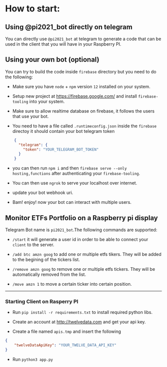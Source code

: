 # How to start:
## Using @pi2021_bot directly on telegram
You can directly use `@pi2021_bot` at telegram
to generate a code that can be used in the client
that you will have in your Raspberry PI.

## Using your own bot (optional)
You can try to build the code inside `firebase` 
directory but you need to do the following:
- Make sure you have `node` + `npm` version `12` installed
on your system.

- Setup new project at https://firebase.google.com/ and
install `firebase-tooling` into your system.

- Make sure to allow realtime database on firebase, it
follows the users that use your bot.

- You need to have a file called `.runtimeconfig.json`
inside the `firebase` directoy it should contain your
bot telegram token 
```json
    {
      "telegram": {
        "token": "YOUR_TELEGRAM_BOT_TOKEN"
      }
    }
```

- you can then run `npm i` and then 
`firebase serve --only hosting,functions` after 
authenticating your `firebase-tooling`.

- You can then use `ngrok` to serve your localhost
over internet.

- update your bot webhook uri.

- Bam! enjoy! now your bot can interact with multiple
users.

## Monitor ETFs Portfolio on a Raspberry pi display

Telegram Bot name is `pi2021_bot`.The following 
commands are supported:

- `/start` it will generate a user id in order to
be able to connect your `client` to the server.

- `/add btc amzn goog` to add one or multiple etfs
tikers. They will be added to the begining of the 
tickers list.

- `/remove amzn goog` to remove one or multiple
etfs tickers. They will be automatically removed
from the list.

- `/move amzn 1` to move a certain ticker into
certain position.

---

### Starting Client on Rasperry PI

- Run `pip install -r requirements.txt` to install
required python libs.

- Create an account at http://twelvedata.com and get
your api key.

- Create a file named `apis.tmp` and insert the 
following
```json
{
    "twelveDataApiKey": "YOUR_TWELVE_DATA_API_KEY"
}
```

- Run `python3 app.py`
